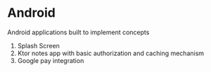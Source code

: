 # Android
Android applications built to implement concepts

1. Splash Screen
2. Ktor notes app with basic authorization and caching mechanism
3. Google pay integration
